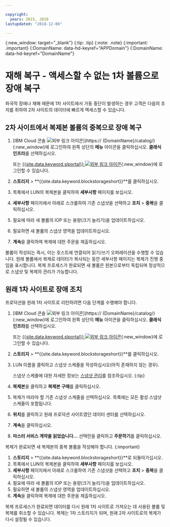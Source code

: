 ```yaml
---

copyright:
  years: 2015, 2018
lastupdated: "2018-12-06"

---
```

{:new_window: target="_blank"}
{:tip: .tip}
{:note: .note}
{:important: .important}
{:DomainName: data-hd-keyref="APPDomain"}
{:DomainName: data-hd-keyref="DomainName"}

# 재해 복구 - 액세스할 수 없는 1차 볼륨으로 장애 복구

파국적 장애나 재해 때문에 1차 사이트에서 가동 중단이 발생하는 경우 고객은 다음의 조치를 취하여 2차 사이트의 데이터에 빠르게 액세스할 수 있습니다. 

## 2차 사이트에서 복제본 볼륨의 중복으로 장애 복구

1. [IBM Cloud 콘솔 ![외부 링크 아이콘](../../icons/launch-glyph.svg "외부 링크 아이콘")](https://
{DomainName}/catalog/){:new_window}에 로그인하여 왼쪽 상단의 **메뉴** 아이콘을 클릭하십시오. **클래식 인프라**를 선택하십시오.

   또는 [{{site.data.keyword.slportal}} ![외부 링크 아이콘](../../icons/launch-glyph.svg "외부 링크 아이콘")](https://control.softlayer.com/){:new_window}에 로그인할 수 있습니다.
2. **스토리지** > **{{site.data.keyword.blockstorageshort}}**를 클릭하십시오.
3. 목록에서 LUN의 복제본을 클릭하여 **세부사항** 페이지를 보십시오.
4. **세부사항** 페이지에서 아래로 스크롤하여 기존 스냅샷을 선택하고 **조치** > **중복**을 클릭하십시오.
5. 필요에 따라 새 볼륨의 IOP 또는 용량(크기 늘리기)을 업데이트하십시오.
6. 필요하면 새 볼륨의 스냅샷 영역을 업데이트하십시오.
7. **계속**을 클릭하여 복제에 대한 주문을 제출하십시오.

볼륨이 작성되는 즉시, 이는 호스트에 연결되어 읽기/쓰기 오퍼레이션을 수행할 수 있습니다. 원래 볼륨에서 복제로 데이터가 복사되는 동안 세부사항 페이지는 복제가 진행 중임을 표시합니다. 복제 프로세스가 완료되면 새 볼륨은 원본으로부터 독립되며 정상적으로 스냅샷 및 복제의 관리가 가능합니다.

## 원래 1차 사이트로 장애 조치

프로덕션을 원래 1차 사이트로 리턴하려면 다음 단계를 수행해야 합니다.

1. [IBM Cloud 콘솔 ![외부 링크 아이콘](../../icons/launch-glyph.svg "외부 링크 아이콘")](https://
{DomainName}/catalog/){:new_window}에 로그인하여 왼쪽 상단의 **메뉴** 아이콘을 클릭하십시오. **클래식 인프라**를 선택하십시오.

   또는 [{{site.data.keyword.slportal}} ![외부 링크 아이콘](../../icons/launch-glyph.svg "외부 링크 아이콘")](https://control.softlayer.com/){:new_window}에 로그인할 수 있습니다.
2. **스토리지** > **{{site.data.keyword.blockstorageshort}}**를 클릭하십시오.
3. LUN 이름을 클릭하고 스냅샷 스케줄을 작성하십시오(아직 존재하지 않는 경우).

   스냅샷 스케줄에 대한 자세한 정보는 [스냅샷 관리](working-with-snapshots.html#adding-a-snapshot-schedule)를 참조하십시오.
   {:tip}
4. **복제본**을 클릭하고 **복제본 구매**를 클릭하십시오.
5. 복제가 따라야 할 기존 스냅샷 스케줄을 선택하십시오. 목록에는 모든 활성 스냅샷 스케줄이 포함됩니다.
6. **위치**를 클릭하고 원래 프로덕션 사이트였던 데이터 센터를 선택하십시오.
7. **계속**을 클릭하십시오.
8. **마스터 서비스 계약을 읽었습니다…** 선택란을 클릭하고 **주문하기**를 클릭하십시오.

복제가 완료되면 새 복제본의 중복 볼륨을 작성해야 합니다.
{:important}

1. **스토리지** > **{{site.data.keyword.blockstorageshort}}**로 되돌아가십시오.
2. 목록에서 LUN의 복제본을 클릭하여 **세부사항** 페이지를 보십시오.
3. **세부사항** 페이지에서 아래로 스크롤하여 기존 스냅샷을 선택하고 **조치** > **중복**을 클릭하십시오.
4. 필요에 따라 새 볼륨의 IOP 또는 용량(크기 늘리기)을 업데이트하십시오.
5. 필요하면 새 볼륨의 스냅샷 영역을 업데이트하십시오.
6. **계속**을 클릭하여 복제에 대한 주문을 제출하십시오.

복제 프로세스가 완료되면 데이터를 다시 원래 1차 사이트로 가져오는 데 사용된 볼륨 및 복제를 취소할 수 있습니다. 복제는 1차 스토리지가 되며, 원래 2차 사이트로의 복제가 다시 설정될 수 있습니다.
